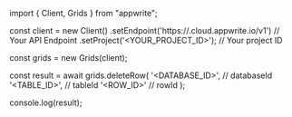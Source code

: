 import { Client, Grids } from "appwrite";

const client = new Client()
    .setEndpoint('https://<REGION>.cloud.appwrite.io/v1') // Your API Endpoint
    .setProject('<YOUR_PROJECT_ID>'); // Your project ID

const grids = new Grids(client);

const result = await grids.deleteRow(
    '<DATABASE_ID>', // databaseId
    '<TABLE_ID>', // tableId
    '<ROW_ID>' // rowId
);

console.log(result);
